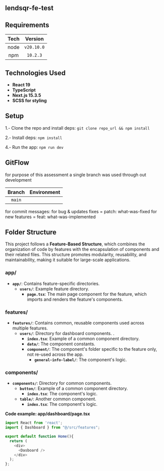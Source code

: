 
## lendsqr-fe-test


##  Requirements
| Tech |  Version   |
| :--: | :--------: |
| node | `v20.10.0` |
| npm  |  `10.2.3`  |

##  Technologies Used
- **React 19**
- **TypeScript**
- **Next.js 15.3.5**
- **SCSS for styling**


## Setup

1.- Clone the repo and install deps: `git clone repo_url && npm install`

2.- Install deps: `npm install`

4.- Run the app: `npm run dev`


## GitFlow
for purpose of this assessment a single branch was used through out development

| Branch |        Environment         |
| :----: | :------------------------: |
| `main`  |  |
for commit messages: for bug & updates fixes = patch: what-was-fixed
                     for new features = feat: what-was-implemented


## Folder Structure
This project follows a **Feature-Based Structure**, which combines the organization of code by features with the encapsulation of components and their related files. This structure promotes modularity, reusability, and maintainability, making it suitable for large-scale applications.

### app/

- **`app/`**: Contains feature-specific directories.
  - **`users/`**: Example feature directory.
    - **`page.tsx`**: The main page component for the feature, which imports and renders the feature's components.

### features/

- **`features/`**: Contains common, reusable components used across multiple features.
  - **`users/`**: Directory for dashboard components. .
    - **`index.tsx`**: Example of a common component directory.
    - **`data/`**: The component constants.
     - **`component/`**: The component's folder specific to the feature only, not re-used across the app.
        - **`general-info-label/`**: The component's logic.
  
### components/
- **`components/`**: Directory for common components.
    - **`button/`**: Example of a common component directory.
      - **`index.tsx`**: The component's logic.
    - **`table/`**: Another common component.
         - **`index.tsx`**: The component's logic.
         
**Code example: app/dashboard/page.tsx**
```js
import React from 'react';
import { Dashboard } from "@/src/features";

export default function Home(){
  return (
    <div>
      <Dasboard />
    </div>
  );
};

```
